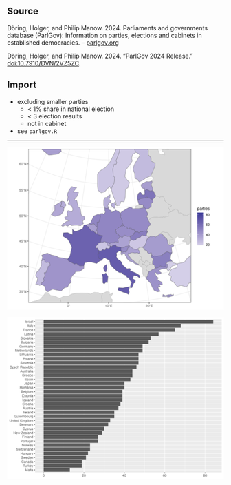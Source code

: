 ## Source

Döring, Holger, and Philip Manow. 2024. Parliaments and governments database
(ParlGov): Information on parties, elections and cabinets in established
democracies. – [parlgov.org](https://parlgov.org/)

Döring, Holger, and Philip Manow. 2024. “ParlGov 2024 Release.”
[doi:10.7910/DVN/2VZ5ZC](https://doi.org/10.7910/DVN/2VZ5ZC).

## Import

+ excluding smaller parties
  + < 1% share in national election
  + < 3 election results
  + not in cabinet
+ see `parlgov.R`

---

![](parlgov-map.png)

![](parlgov.png)
